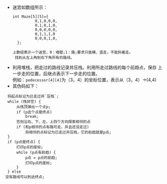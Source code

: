 * 迷宫如数组所示：<br>
  ```
  int Maze[5][5]={
			0,1,0,0,0,
			0,1,0,1,0,
			0,0,0,0,0,
			0,1,1,1,0
			0,0,0,1,0,
	};
  ```
	  上数组表示一个迷宫，0：墙壁;1：路;要求只能横、竖走，不能斜着走。
	   找到从左上角到右下角所有的路线。

* 利用堆栈，把走过的路线记录并压栈。利用所走过路线的每个前趋点，保存
上一步走的位置，后继点表示下一步走的位置。<br>
例如：`pedecessor[4][4]`为（3，4）的坐标位置，表示从（3，4）->(4,4)<br>
* 其伪码如下：<br>
```
 将起点标记为已走过并`压栈`;
 while (栈非空) {
	 从栈顶弹出一个点p;
	 if (p这个点是终点)
		 break;
	 否则沿右、下、左、上四个方向探索相邻的点
	 if (和p相邻的点有路可走，并且还没走过)
		 将相邻的点标记为已走过并压栈，它的前趋就是p点;
 }
 if (p点是终点) {
	 打印p点的座标;
	 while (p点有前趋) {
		 p点 = p点的前趋;
		 打印p点的座标;
	 }
 } else
没有路线可以到达终点;
```
